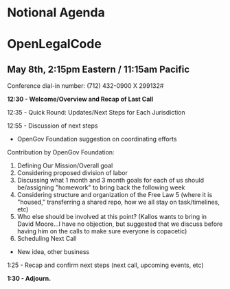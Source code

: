 # Notional Agenda
# OpenLegalCode 
## May 8th,  2:15pm Eastern / 11:15am Pacific

Conference dial-in number: (712) 432-0900 X 299132#

**12:30 - Welcome/Overview and Recap of Last Call**

12:35 - Quick Round: Updates/Next Steps for Each Jurisdiction

12:55 - Discussion of next steps
 - OpenGov Foundation suggestion on coordinating efforts

Contribution by OpenGov Foundation:

1. Defining Our Mission/Overall goal
2. Considering proposed division of labor
3. Discussing what 1 month and 3 month goals for each of us should be/assigning "homework" to bring back the following week
4. Considering structure and organization of the Free Law 5 (where it is "housed," transferring a shared repo, how we all stay on task/timelines, etc)
5. Who else should be involved at this point? (Kallos wants to bring in David Moore...I have no objection, but suggested that we discuss before having him on the calls to make sure everyone is copacetic)
6. Scheduling Next Call

 - New idea, other business 

1:25 - Recap and confirm next steps (next call, upcoming events, etc)

**1:30 - Adjourn.**
